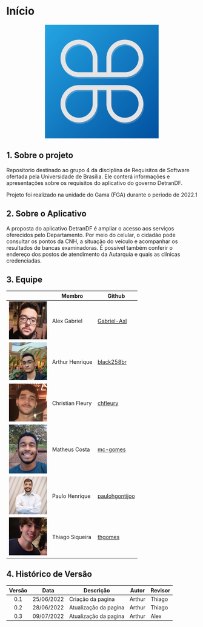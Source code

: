 # Início

<div align="center">
<img src = "/images/detrandf_logo.png" width="300"/>
</div>

## 1. Sobre o projeto
Repositorio destinado ao grupo 4 da disciplina de Requisitos de Software ofertada pela Universidade de Brasília. Ele conterá informações e apresentações sobre os requisitos do aplicativo do governo DetranDF.

Projeto foi realizado na unidade do Gama (FGA) durante o periodo de 2022.1

## 2. Sobre o Aplicativo
A proposta do aplicativo DetranDF é ampliar o acesso aos serviços oferecidos pelo Departamento. Por meio do celular, o cidadão pode consultar os pontos da CNH, a situação do veículo e acompanhar os resultados de bancas examinadoras. É possível também conferir o endereço dos postos de atendimento da Autarquia e quais as clínicas credenciadas.

## 3. Equipe
<center>

|                                                | Membro           | Github                                              |
|------------------------------------------------|------------------|-----------------------------------------------------|
| <img src="./assets/alexx.jpg" width="100">     | Alex Gabriel     | [Gabriel-Axl](https://github.com/Gabriel-Axl)       |
| <img src="./assets/arthur.png" width="100">    | Arthur Henrique  | [black258br](https://github.com/black258br)         |
| <img src="./assets/christian.png" width="100"> | Christian Fleury | [chfleury](https://github.com/chfleury)             |  
| <img src="./assets/matheus.png" width="100">   | Matheus Costa    | [mc-gomes](https://github.com/mc-gomes)             |
| <img src="./assets/paulo.png" width="100">     | Paulo Henrique   | [paulohgontijoo](https://github.com/paulohgontijoo) |
| <img src="./assets/thiago.png" width="100">    | Thiago Siqueira  | [thgomes](https://github.com/thgomes)               |

</center>

## 4. Histórico de Versão

|  Versão   | Data | Descrição           | Autor  | Revisor|
|-----------|------|---------------------|--------|--------|
|<center>0.1| 25/06/2022 |Criação da pagina    | Arthur | Thiago |
|<center>0.2| 28/06/2022 |Atualização da pagina| Arthur | Thiago |
|<center>0.3| 09/07/2022 |Atualização da pagina| Arthur | Alex   |